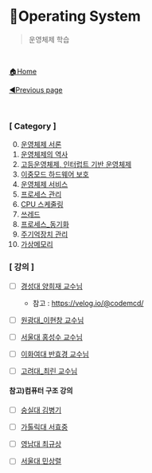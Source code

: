 # 🎲Operating System

> 운영체제 학습

<br>

[🏠Home](https://github.com/batboy118/Study_Note)

[◀Previous page ](../)

<br>

### [ Category ]

0. [운영체제 서론](00.운영체제_서론.md)
1. [운영체제의 역사](01.운영체제_역사.md)
2. [고등운영체제, 인터럽트 기반 운영체제](02.고등운영체제_인터럽트_기반_운영체제.md)
3. [이중모드 하드웨어 보호](03.이중모드_하드웨어_보호.md)
4. [운영체제 서비스](04.운영체제_서비스.md)
5. [프로세스 관리](05.프로세스_관리.md)
6. [CPU 스케줄링](07.CPU_스케줄링.md)
7. [쓰레드](06.쓰레드.md)
8. [프로세스_동기화](08.프로세스_동기화.md)
9. [주기억장치 관리](09.주기억장치관리.md)
10. [가상메모리](10.가상메모리.md)


### [ 강의 ]

- [ ] [경성대 양희재 교수님](http://www.kocw.net/home/search/kemView.do?kemId=978503)
  - 참고 : https://velog.io/@codemcd/
- [ ] [원광대_이현창 교수님](http://www.kocw.net/home/search/kemView.do?kemId=1123889)
- [ ] [서울대 홍성수 교수님](http://snui.snu.ac.kr/ocw/index.php?mode=view&id=623#class_room-tab)
- [ ] [이화여대 반효경 교수님](http://www.kocw.net/home/search/kemView.do?kemId=1046323)
- [ ] [고려대_최린 교수님](http://www.kocw.net/home/search/kemView.do?kemId=1349238)



#### 참고)컴퓨터 구조 강의

- [ ] [숭실대 김병기](http://www.kocw.net/home/search/kemView.do?kemId=998138)
- [ ] [가톨릭대 서효중](http://www.kocw.net/home/search/kemView.do?kemId=695204)
- [ ] [영남대 최규상](http://www.kocw.net/home/search/kemView.do?kemId=1125218)
- [ ] [서울대 민상렬](https://olc.kr/course/course_online_view.jsp?id=240&cid=519)

